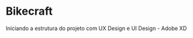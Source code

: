 <h1> Bikecraft</h1>


<p> Iniciando a estrutura do projeto com UX Design e UI Design - Adobe XD </p>


